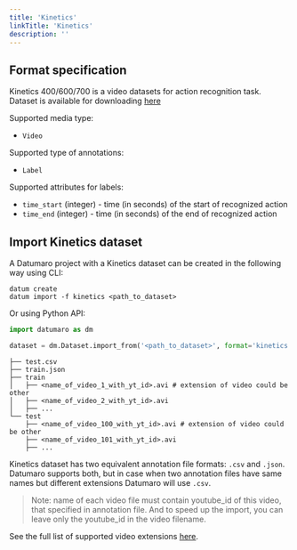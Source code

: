 ```yaml
---
title: 'Kinetics'
linkTitle: 'Kinetics'
description: ''
---
```


## Format specification

Kinetics 400/600/700 is a video datasets for action recognition task.
Dataset is available for downloading
[here](https://www.deepmind.com/open-source/kinetics)

Supported media type:
- `Video`

Supported type of annotations:
- `Label`

Supported attributes for labels:
- `time_start` (integer) - time (in seconds) of the start of recognized action
- `time_end` (integer) - time (in seconds) of the end of recognized action

## Import Kinetics dataset

A Datumaro project with a Kinetics dataset can be created
in the following way using CLI:

```
datum create
datum import -f kinetics <path_to_dataset>
```

Or using Python API:

```python
import datumaro as dm

dataset = dm.Dataset.import_from('<path_to_dataset>', format='kinetics')
```

```
├── test.csv
├── train.json
├── train
│   ├── <name_of_video_1_with_yt_id>.avi # extension of video could be other
│   ├── <name_of_video_2_with_yt_id>.avi
│   ├── ...
└── test
    ├── <name_of_video_100_with_yt_id>.avi # extension of video could be other
    ├── <name_of_video_101_with_yt_id>.avi
    ├── ...
```

Kinetics dataset has two equivalent annotation file formats: `.csv` and
`.json`. Datumaro supports both, but in case when two annotation files have
same names but different extensions Datumaro will use `.csv`.

> Note: name of each video file must contain youtube_id of this video,
> that specified in annotation file. And to speed up the import, you can leave
> only the youtube_id in the video filename.

See the full list of supported video extensions [here](/docs/user-manual/media_formats).
